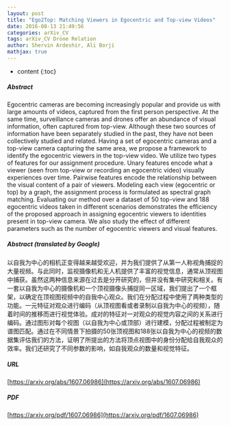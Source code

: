 ```yaml
---
layout: post
title: "Ego2Top: Matching Viewers in Egocentric and Top-view Videos"
date: 2016-08-13 21:49:56
categories: arXiv_CV
tags: arXiv_CV Drone Relation
author: Shervin Ardeshir, Ali Borji
mathjax: true
---
```


* content
{:toc}

##### Abstract
Egocentric cameras are becoming increasingly popular and provide us with large amounts of videos, captured from the first person perspective. At the same time, surveillance cameras and drones offer an abundance of visual information, often captured from top-view. Although these two sources of information have been separately studied in the past, they have not been collectively studied and related. Having a set of egocentric cameras and a top-view camera capturing the same area, we propose a framework to identify the egocentric viewers in the top-view video. We utilize two types of features for our assignment procedure. Unary features encode what a viewer (seen from top-view or recording an egocentric video) visually experiences over time. Pairwise features encode the relationship between the visual content of a pair of viewers. Modeling each view (egocentric or top) by a graph, the assignment process is formulated as spectral graph matching. Evaluating our method over a dataset of 50 top-view and 188 egocentric videos taken in different scenarios demonstrates the efficiency of the proposed approach in assigning egocentric viewers to identities present in top-view camera. We also study the effect of different parameters such as the number of egocentric viewers and visual features.

##### Abstract (translated by Google)
以自我为中心的相机正变得越来越受欢迎，并为我们提供了从第一人称视角捕捉的大量视频。与此同时，监视摄像机和无人机提供了丰富的视觉信息，通常从顶视图中捕获。虽然这两种信息来源在过去是分开研究的，但并没有集中研究和相关。有一套以自我为中心的摄像机和一个顶视摄像头捕捉同一区域，我们提出了一个框架，以确定在顶视图视频中的自我中心观众。我们在分配过程中使用了两种类型的功能。一元特征对观众进行编码（从顶视图看或者录制以自我为中心的视频），随着时间的推移而进行视觉体验。成对的特征对一对观众的视觉内容之间的关系进行编码。通过图形对每个视图（以自我为中心或顶部）进行建模，分配过程被制定为谱图匹配。通过在不同情景下拍摄的50张顶视图和188张以自我为中心的视频的数据集评估我们的方法，证明了所提出的方法将顶点视图中的身份分配给自我观众的效率。我们还研究了不同参数的影响，如自我观众的数量和视觉特征。

##### URL
[https://arxiv.org/abs/1607.06986](https://arxiv.org/abs/1607.06986)

##### PDF
[https://arxiv.org/pdf/1607.06986](https://arxiv.org/pdf/1607.06986)

